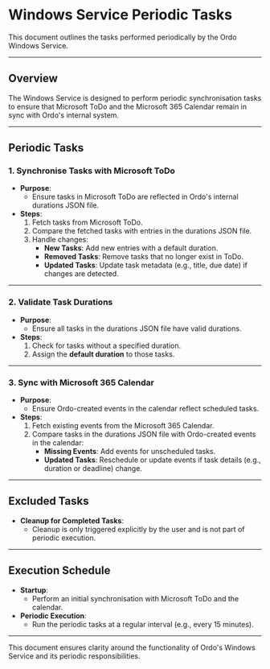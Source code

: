 ﻿# Windows Service Periodic Tasks

This document outlines the tasks performed periodically by the Ordo Windows Service.

---

## **Overview**
The Windows Service is designed to perform periodic synchronisation tasks to ensure that Microsoft ToDo and the Microsoft 365 Calendar remain in sync with Ordo's internal system.

---

## **Periodic Tasks**
### 1. Synchronise Tasks with Microsoft ToDo
- **Purpose**:
  - Ensure tasks in Microsoft ToDo are reflected in Ordo's internal durations JSON file.
- **Steps**:
  1. Fetch tasks from Microsoft ToDo.
  2. Compare the fetched tasks with entries in the durations JSON file.
  3. Handle changes:
     - **New Tasks**: Add new entries with a default duration.
     - **Removed Tasks**: Remove tasks that no longer exist in ToDo.
     - **Updated Tasks**: Update task metadata (e.g., title, due date) if changes are detected.

---

### 2. Validate Task Durations
- **Purpose**:
  - Ensure all tasks in the durations JSON file have valid durations.
- **Steps**:
  1. Check for tasks without a specified duration.
  2. Assign the **default duration** to those tasks.

---

### 3. Sync with Microsoft 365 Calendar
- **Purpose**:
  - Ensure Ordo-created events in the calendar reflect scheduled tasks.
- **Steps**:
  1. Fetch existing events from the Microsoft 365 Calendar.
  2. Compare tasks in the durations JSON file with Ordo-created events in the calendar:
     - **Missing Events**: Add events for unscheduled tasks.
     - **Updated Tasks**: Reschedule or update events if task details (e.g., duration or deadline) change.

---

## **Excluded Tasks**
- **Cleanup for Completed Tasks**:
  - Cleanup is only triggered explicitly by the user and is not part of periodic execution.

---

## **Execution Schedule**
- **Startup**:
  - Perform an initial synchronisation with Microsoft ToDo and the calendar.
- **Periodic Execution**:
  - Run the periodic tasks at a regular interval (e.g., every 15 minutes).

---

This document ensures clarity around the functionality of Ordo's Windows Service and its periodic responsibilities.
